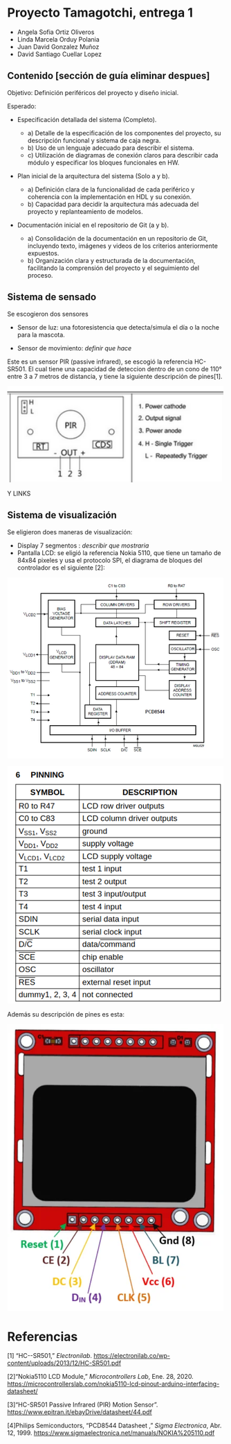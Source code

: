 # Proyecto Tamagotchi, entrega 1

* Angela Sofia Ortiz Oliveros
* Linda Marcela Orduy Polania
* Juan David Gonzalez Muñoz
* David Santiago Cuellar Lopez

## Contenido [sección de guía eliminar despues]
Objetivo: Definición periféricos del proyecto y diseño inicial.

Esperado:

* Especificación detallada del sistema (Completo).
    - a) Detalle de la especificación de los componentes del proyecto, su descripción funcional y sistema de caja negra.
    - b) Uso de un lenguaje adecuado para describir el sistema.
    - c) Utilización de diagramas de conexión claros para describir cada módulo y especificar los bloques funcionales en HW.

* Plan inicial de la arquitectura del sistema (Solo a y b).
    - a) Definición clara de la funcionalidad de cada periférico y coherencia con la implementación en HDL y su conexión.
    - b) Capacidad para decidir la arquitectura más adecuada del proyecto y replanteamiento de modelos.
* Documentación inicial en el repositorio de Git (a y b).
    - a) Consolidación de la documentación en un repositorio de Git, incluyendo texto, imágenes y videos de los criterios anteriormente expuestos.
    - b) Organización clara y estructurada de la documentación, facilitando la comprensión del proyecto y el seguimiento del proceso.

## Sistema de sensado
Se escogieron dos sensores
* Sensor de luz: una fotoresistencia que detecta/simula el día o la noche para la mascota. 

* Sensor de movimiento: *definir que hace*

Este es un sensor PIR (passive infrared), se escogió la referencia HC-SR501. El cual tiene una capacidad de deteccion dentro de un cono de 110° entre 3 a 7 metros de distancia, y tiene la siguiente descripción de pines[1]. 

[<img src="fig/Specification - HC-SR501.pdf.png" width="500" alt="Pines Sensor pir"/>](fig)

Y LINKS 

## Sistema de visualización 
Se eligieron does maneras de visualización:
* Display 7 segmentos : *describir que mostraria*
* Pantalla LCD: se eligió la referencia Nokia 5110, que tiene un tamaño de 84x84 pixeles y usa el protocolo SPI, el diagrama de bloques del controlador es el siguiente [2]:

[<img src="fig/Nokia-5110-LCD-block-diagram.webp" width="500" alt="Diagrama controlador LCD"/>](fig)

[<img src="fig/LCD controller_driver - NOKIA 5110.pdf.png" width="500" alt="Pinning controlador LCD"/>](fig)

Además su descripción de pines es esta:

[<img src="fig/Nokia-5110-LCD-Pinout-diagram-details.webp" width="500" alt="Pines LCD"/>](fig)

# Referencias
[1]  “HC--SR501,” *Electronilab*. https://electronilab.co/wp-content/uploads/2013/12/HC-SR501.pdf

[2]“Nokia5110 LCD Module,” *Microcontrollers Lab*, Ene. 28, 2020. https://microcontrollerslab.com/nokia5110-lcd-pinout-arduino-interfacing-datasheet/ 

[3]“HC-SR501 Passive Infrared (PIR) Motion Sensor”. https://www.epitran.it/ebayDrive/datasheet/44.pdf

[4]Philips Semiconductors, “PCD8544 Datasheet ,” *Sigma Electronica*, Abr. 12, 1999. https://www.sigmaelectronica.net/manuals/NOKIA%205110.pdf 